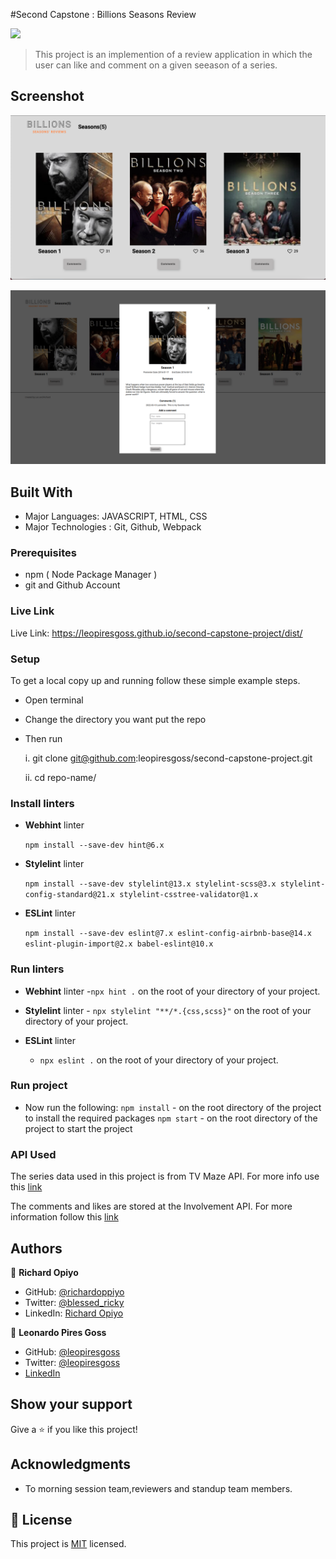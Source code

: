 #Second Capstone : Billions Seasons Review

![](https://img.shields.io/badge/Microverse-blueviolet)

> This project is an implemention of a review application in which the user can like and comment on a given seeason of a series.

## Screenshot

![screenshot](./images/home.png)

![screenshot](./images/popup-small.png)

## Built With
- Major Languages: JAVASCRIPT, HTML, CSS
- Major Technologies : Git, Github, Webpack

### Prerequisites
- npm ( Node Package Manager )
- git and Github Account

### Live Link
Live Link: https://leopiresgoss.github.io/second-capstone-project/dist/

### Setup
To get a local copy up and running follow these simple example steps.
- Open terminal
- Change the directory you want put the repo
- Then run
  
  i. git clone git@github.com:leopiresgoss/second-capstone-project.git
  
  ii. cd repo-name/

### Install linters
- **Webhint** linter

  `npm install --save-dev hint@6.x`

- **Stylelint** linter

  `npm install --save-dev stylelint@13.x stylelint-scss@3.x stylelint-config-standard@21.x stylelint-csstree-validator@1.x`

- **ESLint** linter

  `npm install --save-dev eslint@7.x eslint-config-airbnb-base@14.x eslint-plugin-import@2.x babel-eslint@10.x`


### Run linters
- **Webhint** 
linter -`npx hint .` on the root of your directory of your project.

- **Stylelint** 
linter - `npx stylelint "**/*.{css,scss}"` on the root of your directory of your project.

- **ESLint** linter
  - `npx eslint .` on the root of your directory of your project.


### Run project
- Now run the following:
 `npm install`  - on the root directory of the project to install the required packages
 `npm start`   - on the root directory of the project to start the project 

### API Used
The series data used in this project is from TV Maze API. For more info use this [link](https://www.tvmaze.com/api)

The comments and likes are stored at the Involvement API. For more information follow this [link](https://www.notion.so/Involvement-API-869e60b5ad104603aa6db59e08150270)


## Authors

👤 **Richard Opiyo**

- GitHub: [@richardoppiyo](https://github.com/richardoppiyo)
- Twitter: [@blessed_ricky](https://twitter.com/blessed_ricky)
- LinkedIn: [Richard Opiyo](https://linkedin.com/in/richardoppiyo)


👤 **Leonardo Pires Goss**

- GitHub: [@leopiresgoss](https://github.com/leopiresgoss)
- Twitter: [@leopiresgoss](https://twitter.com/leonardopgoss)
- [LinkedIn](https://www.linkedin.com/in/leonardogoss/)


## Show your support

Give a ⭐️ if you like this project!

## Acknowledgments

- To morning session team,reviewers and standup team members.

## 📝 License

This project is [MIT](./MIT.md) licensed.